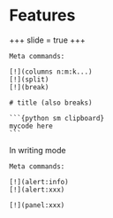 Features
========

+++
slide = true
+++

    Meta commands:

    [!](columns n:m:k...)
    [!](split)
    [!](break)

    # title (also breaks)

    ```{python sm clipboard}
    mycode here
    ```

In writing mode

    Meta commands:

    [!](alert:info)
    [!](alert:xxx)

    [!](panel:xxx)
